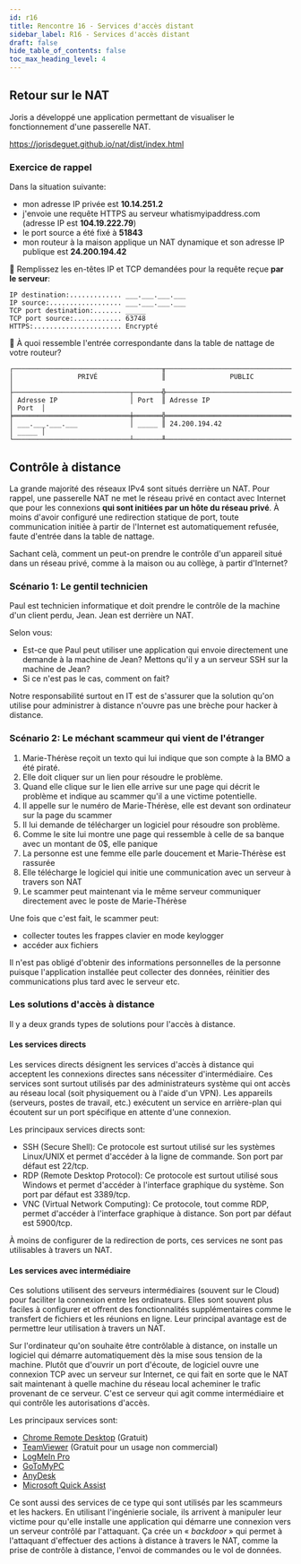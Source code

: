 ```yaml
---
id: r16
title: Rencontre 16 - Services d'accès distant
sidebar_label: R16 - Services d'accès distant
draft: false
hide_table_of_contents: false
toc_max_heading_level: 4
---
```


## Retour sur le NAT

Joris a développé une application permettant de visualiser le fonctionnement d'une passerelle NAT.

https://jorisdeguet.github.io/nat/dist/index.html 



### Exercice de rappel

Dans la situation suivante:
- mon adresse IP privée est **10.14.251.2**
- j'envoie une requête HTTPS au serveur whatismyipaddress.com (adresse IP est **104.19.222.79**)
- le port source a été fixé à **51843**
- mon routeur à la maison applique un NAT dynamique et son adresse IP publique est **24.200.194.42**


📝 Remplissez les en-têtes IP et TCP demandées pour la requête reçue **par le serveur**:
```
IP destination:............. ___.___.___.___
IP source:.................. ___.___.___.___
TCP port destination:....... _____
TCP port source:............ 63748
HTTPS:...................... Encrypté
```

📝 À quoi ressemble l'entrée correspondante dans la table de nattage de votre routeur?
```
┌─────────────────────────────────────╥───────────────────────────────────────┐
│                PRIVÉ                ║                PUBLIC                 │
├─────────────────────────────┬───────╬───────────────────────────────┬───────┤
│ Adresse IP                  │ Port  ║ Adresse IP                    │ Port  │
╞═════════════════════════════╪═══════╬═══════════════════════════════╪═══════╡
│ ___.___.___.___             │ _____ ║ 24.200.194.42                 │ _____ │
└─────────────────────────────┴───────╨───────────────────────────────┴───────┘
```




## Contrôle à distance

La grande majorité des réseaux IPv4 sont situés derrière un NAT. Pour rappel, une passerelle NAT ne met le réseau privé en contact avec Internet que pour les connexions **qui sont initiées par un hôte du réseau privé**. À moins d'avoir configuré une redirection statique de port, toute communication initiée à partir de l'Internet est automatiquement refusée, faute d'entrée dans la table de nattage.

Sachant celà, comment un peut-on prendre le contrôle d'un appareil situé dans un réseau privé, comme à la maison ou au collège, à partir d'Internet?



### Scénario 1: Le gentil technicien

Paul est technicien informatique et doit prendre le contrôle de la machine d'un client perdu, Jean. Jean est derrière un NAT. 

Selon vous:
- Est-ce que Paul peut utiliser une application qui envoie directement une demande à la machine de Jean? Mettons qu'il y a un serveur SSH sur la machine de Jean?
- Si ce n'est pas le cas, comment on fait?

Notre responsabilité surtout en IT est de s'assurer que la solution qu'on utilise pour administrer à distance n'ouvre pas une brèche pour hacker à distance.


### Scénario 2: Le méchant scammeur qui vient de l'étranger

1. Marie-Thérèse reçoit un texto qui lui indique que son compte à la BMO a été piraté.
2. Elle doit cliquer sur un lien pour résoudre le problème.
3. Quand elle clique sur le lien elle arrive sur une page qui décrit le problème et indique au scammer qu'il a une victime potentielle.
4. Il appelle sur le numéro de Marie-Thérèse, elle est devant son ordinateur sur la page du scammer
5. Il lui demande de télécharger un logiciel pour résoudre son problème.
6. Comme le site lui montre une page qui ressemble à celle de sa banque avec un montant de 0$, elle panique
7. La personne est une femme elle parle doucement et Marie-Thérèse est rassurée
8. Elle télécharge le logiciel qui initie une communication avec un serveur à travers son NAT
9. Le scammer peut maintenant via le même serveur communiquer directement avec le poste de Marie-Thérèse

Une fois que c'est fait, le scammer peut:
- collecter toutes les frappes clavier en mode keylogger
- accéder aux fichiers

Il n'est pas obligé d'obtenir des informations personnelles de la personne puisque l'application 
installée peut collecter des données, réinitier des communications plus tard avec le serveur etc.


### Les solutions d'accès à distance

Il y a deux grands types de solutions pour l'accès à distance.

#### Les services directs

Les services directs désignent les services d'accès à distance qui acceptent les connexions directes sans nécessiter d'intermédiaire. Ces services sont surtout utilisés par des administrateurs système qui ont accès au réseau local (soit physiquement ou à l'aide d'un VPN). Les appareils (serveurs, postes de travail, etc.) exécutent un service en arrière-plan qui écoutent sur un port spécifique en attente d'une connexion.

Les principaux services directs sont:

- SSH (Secure Shell): Ce protocole est surtout utilisé sur les systèmes Linux/UNIX et permet d'accéder à la ligne de commande. Son port par défaut est 22/tcp.
- RDP (Remote Desktop Protocol): Ce protocole est surtout utilisé sous Windows et permet d'accéder à l'interface graphique du système. Son port par défaut est 3389/tcp.
- VNC (Virtual Network Computing): Ce protocole, tout comme RDP, permet d'accéder à l'interface graphique à distance. Son port par défaut est 5900/tcp.

À moins de configurer de la redirection de ports, ces services ne sont pas utilisables à travers un NAT. 


#### Les services avec intermédiaire

Ces solutions utilisent des serveurs intermédiaires (souvent sur le Cloud) pour faciliter la connexion entre les ordinateurs. Elles sont souvent plus faciles à configurer et offrent des fonctionnalités supplémentaires comme le transfert de fichiers et les réunions en ligne. Leur principal avantage est de permettre leur utilisation à travers un NAT.

Sur l'ordinateur qu'on souhaite être contrôlable à distance, on installe un logiciel qui démarre automatiquement dès la mise sous tension de la machine. Plutôt que d'ouvrir un port d'écoute, de logiciel ouvre une connexion TCP avec un serveur sur Internet, ce qui fait en sorte que le NAT sait maintenant à quelle machine du réseau local acheminer le trafic provenant de ce serveur. C'est ce serveur qui agit comme intermédiaire et qui contrôle les autorisations d'accès.

Les principaux services sont:

- [Chrome Remote Desktop](https://remotedesktop.google.com) (Gratuit)
- [TeamViewer](https://www.teamviewer.com/) (Gratuit pour un usage non commercial)
- [LogMeIn Pro](https://www.logmein.com/fr/pro)
- [GoToMyPC](https://get.gotomypc.com/)
- [AnyDesk](https://anydesk.com/fr)
- [Microsoft Quick Assist](https://apps.microsoft.com/detail/9p7bp5vnwkx5?hl=fr-ca&gl=CA)


Ce sont aussi des services de ce type qui sont utilisés par les scammeurs et les hackers. En utilisant l'ingénierie sociale, ils arrivent à manipuler leur victime pour qu'elle installe une application qui démarre une connexion vers un serveur contrôlé par l'attaquant. Ça crée un &laquo;&nbsp;*backdoor*&nbsp;&raquo; qui permet à l'attaquant d'effectuer des actions à distance à travers le NAT, comme la prise de contrôle à distance, l'envoi de commandes ou le vol de données.



